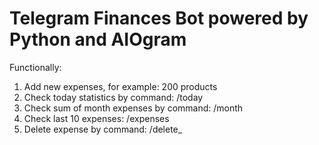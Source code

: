 # Telegram Finances Bot powered by Python and AIOgram

Functionally:
1. Add new expenses, for example: 200 products
2. Check today statistics by command: /today
3. Check sum of month expenses by command: /month
4. Check last 10 expenses: /expenses
5. Delete expense by command: /delete_<expense code>  
